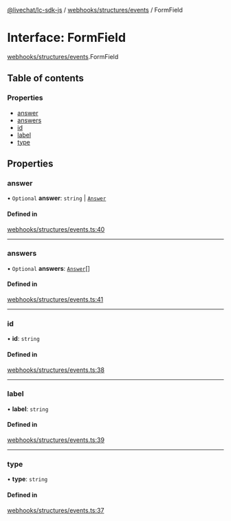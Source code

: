 [@livechat/lc-sdk-js](../README.md) / [webhooks/structures/events](../modules/webhooks_structures_events.md) / FormField

# Interface: FormField

[webhooks/structures/events](../modules/webhooks_structures_events.md).FormField

## Table of contents

### Properties

- [answer](webhooks_structures_events.FormField.md#answer)
- [answers](webhooks_structures_events.FormField.md#answers)
- [id](webhooks_structures_events.FormField.md#id)
- [label](webhooks_structures_events.FormField.md#label)
- [type](webhooks_structures_events.FormField.md#type)

## Properties

### answer

• `Optional` **answer**: `string` \| [`Answer`](webhooks_structures_events.Answer.md)

#### Defined in

[webhooks/structures/events.ts:40](https://github.com/livechat/lc-sdk-js/blob/125a327/src/webhooks/structures/events.ts#L40)

___

### answers

• `Optional` **answers**: [`Answer`](webhooks_structures_events.Answer.md)[]

#### Defined in

[webhooks/structures/events.ts:41](https://github.com/livechat/lc-sdk-js/blob/125a327/src/webhooks/structures/events.ts#L41)

___

### id

• **id**: `string`

#### Defined in

[webhooks/structures/events.ts:38](https://github.com/livechat/lc-sdk-js/blob/125a327/src/webhooks/structures/events.ts#L38)

___

### label

• **label**: `string`

#### Defined in

[webhooks/structures/events.ts:39](https://github.com/livechat/lc-sdk-js/blob/125a327/src/webhooks/structures/events.ts#L39)

___

### type

• **type**: `string`

#### Defined in

[webhooks/structures/events.ts:37](https://github.com/livechat/lc-sdk-js/blob/125a327/src/webhooks/structures/events.ts#L37)
